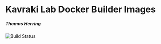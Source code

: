 # Kavraki Lab Docker Builder Images

##### Thomas Herring

![Build Status](https://github.com/th3rring/kl-build-images/workflows/Build/badge.svg)
